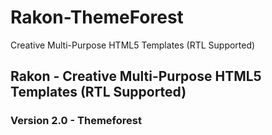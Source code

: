 # Rakon-ThemeForest
Creative Multi-Purpose HTML5 Templates (RTL Supported)

## Rakon - Creative Multi-Purpose HTML5 Templates (RTL Supported)

### Version 2.0 - Themeforest
